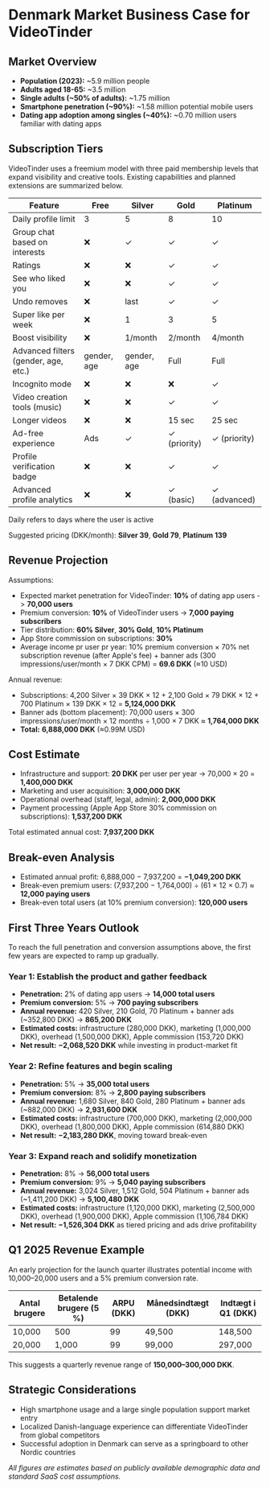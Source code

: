 # Denmark Market Business Case for VideoTinder

## Market Overview
- **Population (2023):** ~5.9 million people
- **Adults aged 18-65:** ~3.5 million
- **Single adults (\~50% of adults):** ~1.75 million
- **Smartphone penetration (\~90%):** ~1.58 million potential mobile users
- **Dating app adoption among singles (\~40%):** ~0.70 million users familiar with dating apps

## Subscription Tiers
VideoTinder uses a freemium model with three paid membership levels that expand visibility and creative tools. Existing capabilities and planned extensions are summarized below.

| Feature | Free | Silver | Gold | Platinum |
| --- | --- | --- | --- | --- |
| Daily profile limit | 3 | 5 | 8 | 10 |
| Group chat based on interests | ❌ | ✓ | ✓ | ✓ |
| Ratings | ❌ | ❌ | ✓ | ✓ |
| See who liked you | ❌ | ❌ | ✓ | ✓ |
| Undo removes | ❌ | last | ✓ | ✓ |
| Super like per week | ❌ | 1 | 3 | 5 |
| Boost visibility | ❌ | 1/month | 2/month | 4/month |
| Advanced filters (gender, age, etc.) | gender, age | gender, age | Full | Full |
| Incognito mode | ❌ | ❌ | ❌ | ✓ |
| Video creation tools (music) | ❌ | ❌ | ✓ | ✓ |
| Longer videos | ❌ | ❌ | 15 sec | 25 sec |
| Ad-free experience | Ads | ✓ | ✓ (priority) | ✓ (priority) |
| Profile verification badge | ❌ | ❌ | ✓ | ✓ |
| Advanced profile analytics | ❌ | ❌ | ✓ (basic) | ✓ (advanced) |

Daily refers to days where the user is active

Suggested pricing (DKK/month): **Silver 39**, **Gold 79**, **Platinum 139**

## Revenue Projection
Assumptions:
- Expected market penetration for VideoTinder: **10%** of dating app users -> **70,000 users**
- Premium conversion: **10%** of VideoTinder users -> **7,000 paying subscribers**
- Tier distribution: **60% Silver**, **30% Gold**, **10% Platinum**
- App Store commission on subscriptions: **30%**
- Average income pr user pr year: 10% premium conversion × 70% net subscription revenue (after Apple's fee) + banner ads (300 impressions/user/month × 7 DKK CPM) = **69.6 DKK** (≈10 USD)

Annual revenue:
- Subscriptions: 4,200 Silver × 39 DKK × 12 + 2,100 Gold × 79 DKK × 12 + 700 Platinum × 139 DKK × 12 = **5,124,000 DKK**
- Banner ads (bottom placement): 70,000 users × 300 impressions/user/month × 12 months ÷ 1,000 × 7 DKK ≈ **1,764,000 DKK**
- **Total:** **6,888,000 DKK** (≈0.99M USD)

## Cost Estimate
- Infrastructure and support: **20 DKK** per user per year -> 70,000 × 20 = **1,400,000 DKK**
- Marketing and user acquisition: **3,000,000 DKK**
- Operational overhead (staff, legal, admin): **2,000,000 DKK**
- Payment processing (Apple App Store 30% commission on subscriptions): **1,537,200 DKK**

Total estimated annual cost: **7,937,200 DKK**

## Break-even Analysis
- Estimated annual profit: 6,888,000 − 7,937,200 = **−1,049,200 DKK**
- Break-even premium users: (7,937,200 − 1,764,000) ÷ (61 × 12 × 0.7) ≈ **12,000 paying users**
- Break-even total users (at 10% premium conversion): **120,000 users**

## First Three Years Outlook
To reach the full penetration and conversion assumptions above, the first few years are expected to ramp up gradually.

### Year 1: Establish the product and gather feedback
- **Penetration:** 2% of dating app users → **14,000 total users**
- **Premium conversion:** 5% → **700 paying subscribers**
- **Annual revenue:** 420 Silver, 210 Gold, 70 Platinum + banner ads (~352,800 DKK) → **865,200 DKK**
- **Estimated costs:** infrastructure (280,000 DKK), marketing (1,000,000 DKK), overhead (1,500,000 DKK), Apple commission (153,720 DKK)
- **Net result:** **−2,068,520 DKK** while investing in product-market fit

### Year 2: Refine features and begin scaling
- **Penetration:** 5% → **35,000 total users**
- **Premium conversion:** 8% → **2,800 paying subscribers**
- **Annual revenue:** 1,680 Silver, 840 Gold, 280 Platinum + banner ads (~882,000 DKK) → **2,931,600 DKK**
- **Estimated costs:** infrastructure (700,000 DKK), marketing (2,000,000 DKK), overhead (1,800,000 DKK), Apple commission (614,880 DKK)
- **Net result:** **−2,183,280 DKK**, moving toward break-even

### Year 3: Expand reach and solidify monetization
- **Penetration:** 8% → **56,000 total users**
- **Premium conversion:** 9% → **5,040 paying subscribers**
- **Annual revenue:** 3,024 Silver, 1,512 Gold, 504 Platinum + banner ads (~1,411,200 DKK) → **5,100,480 DKK**
- **Estimated costs:** infrastructure (1,120,000 DKK), marketing (2,500,000 DKK), overhead (1,900,000 DKK), Apple commission (1,106,784 DKK)
- **Net result:** **−1,526,304 DKK** as tiered pricing and ads drive profitability

## Q1 2025 Revenue Example
An early projection for the launch quarter illustrates potential income with 10,000–20,000 users and a 5% premium conversion rate.

| Antal brugere | Betalende brugere (5 %) | ARPU (DKK) | Månedsindtægt (DKK) | Indtægt i Q1 (DKK) |
| --- | --- | --- | --- | --- |
| 10,000 | 500 | 99 | 49,500 | 148,500 |
| 20,000 | 1,000 | 99 | 99,000 | 297,000 |

This suggests a quarterly revenue range of **150,000–300,000 DKK**.

## Strategic Considerations
- High smartphone usage and a large single population support market entry
- Localized Danish-language experience can differentiate VideoTinder from global competitors
- Successful adoption in Denmark can serve as a springboard to other Nordic countries

*All figures are estimates based on publicly available demographic data and standard SaaS cost assumptions.*
